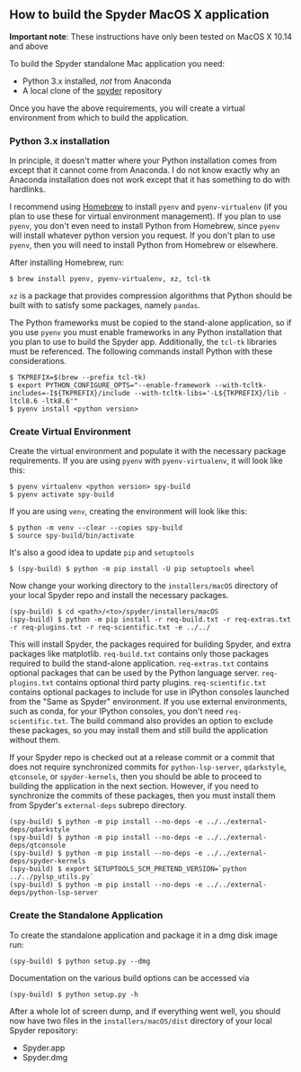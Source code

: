 
## How to build the Spyder MacOS X application

**Important note**: These instructions have only been tested on MacOS X 10.14 and above

To build the Spyder standalone Mac application you need:
* Python 3.x installed, *not* from Anaconda
* A local clone of the [spyder](https://github.com/spyder-ide/spyder) repository

Once you have the above requirements, you will create a virtual environment from which to build the application.

### Python 3.x installation

In principle, it doesn't matter where your Python installation comes from except that it cannot come from Anaconda.
I do not know exactly why an Anaconda installation does not work except that it has something to do with hardlinks.

I recommend using [Homebrew](http://brew.sh/) to install `pyenv` and `pyenv-virtualenv` (if you plan to use these for virtual environment management).
If you plan to use `pyenv`, you don't even need to install Python from Homebrew, since `pyenv` will install whatever python version you request.
If you don't plan to use `pyenv`, then you will need to install Python from Homebrew or elsewhere.

After installing Homebrew, run:

```
$ brew install pyenv, pyenv-virtualenv, xz, tcl-tk
```

`xz` is a package that provides compression algorithms that Python should be built with to satisfy some packages, namely `pandas`.

The Python frameworks must be copied to the stand-alone application, so if you use `pyenv` you must enable frameworks in any Python installation that you plan to use to build the Spyder app.
Additionally, the `tcl-tk` libraries must be referenced.
The following commands install Python with these considerations.

```
$ TKPREFIX=$(brew --prefix tcl-tk)
$ export PYTHON_CONFIGURE_OPTS="--enable-framework --with-tcltk-includes=-I${TKPREFIX}/include --with-tcltk-libs='-L${TKPREFIX}/lib -ltcl8.6 -ltk8.6'"
$ pyenv install <python version>
```

### Create Virtual Environment

Create the virtual environment and populate it with the necessary package requirements.
If you are using `pyenv` with `pyenv-virtualenv`, it will look like this:

```
$ pyenv virtualenv <python version> spy-build
$ pyenv activate spy-build
```

If you are using `venv`, creating the environment will look like this:

```
$ python -m venv --clear --copies spy-build
$ source spy-build/bin/activate
```

It's also a good idea to update `pip` and `setuptools`

```
$ (spy-build) $ python -m pip install -U pip setuptools wheel
```

Now change your working directory to the `installers/macOS` directory of your local Spyder repo and install the necessary packages.

```
(spy-build) $ cd <path>/<to>/spyder/installers/macOS
(spy-build) $ python -m pip install -r req-build.txt -r req-extras.txt -r req-plugins.txt -r req-scientific.txt -e ../../
```

This will install Spyder, the packages required for building Spyder, and extra packages like matplotlib.
`req-build.txt` contains only those packages required to build the stand-alone application.
`req-extras.txt` contains optional packages that can be used by the Python language server.
`req-plugins.txt` contains optional third party plugins.
`req-scientific.txt` contains optional packages to include for use in IPython consoles launched from the "Same as Spyder" environment.
If you use external environments, such as conda, for your IPython consoles, you don't need `req-scientific.txt`.
The build command also provides an option to exclude these packages, so you may install them and still build the application without them.

If your Spyder repo is checked out at a release commit or a commit that does not require synchronized commits for `python-lsp-server`, `qdarkstyle`, `qtconsole`, or `spyder-kernels`, then you should be able to proceed to building the application in the next section.
However, if you need to synchronize the commits of these packages, then you must install them from Spyder's `external-deps` subrepo directory.

```
(spy-build) $ python -m pip install --no-deps -e ../../external-deps/qdarkstyle
(spy-build) $ python -m pip install --no-deps -e ../../external-deps/qtconsole
(spy-build) $ python -m pip install --no-deps -e ../../external-deps/spyder-kernels
(spy-build) $ export SETUPTOOLS_SCM_PRETEND_VERSION=`python ../../pylsp_utils.py`
(spy-build) $ python -m pip install --no-deps -e ../../external-deps/python-lsp-server
```

### Create the Standalone Application

To create the standalone application and package it in a dmg disk image run:

```
(spy-build) $ python setup.py --dmg
```

Documentation on the various build options can be accessed via

```
(spy-build) $ python setup.py -h
```

After a whole lot of screen dump, and if everything went well, you should now have two files in the `installers/macOS/dist` directory of your local Spyder repository:
* Spyder.app
* Spyder.dmg
